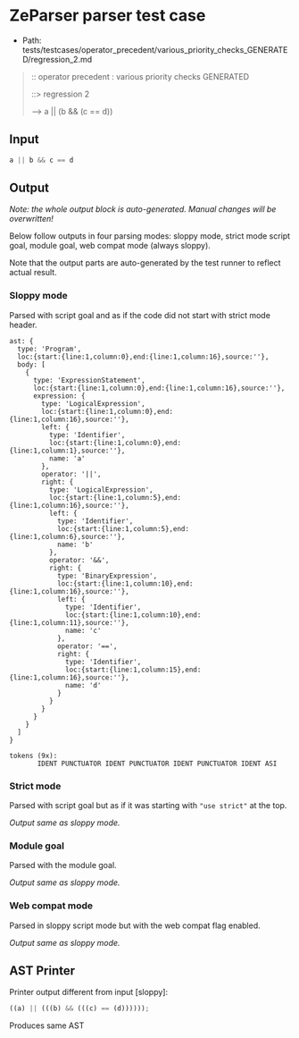 # ZeParser parser test case

- Path: tests/testcases/operator_precedent/various_priority_checks_GENERATED/regression_2.md

> :: operator precedent : various priority checks GENERATED
>
> ::> regression 2
>
> --> a || (b && (c == d))

## Input

`````js
a || b && c == d
`````

## Output

_Note: the whole output block is auto-generated. Manual changes will be overwritten!_

Below follow outputs in four parsing modes: sloppy mode, strict mode script goal, module goal, web compat mode (always sloppy).

Note that the output parts are auto-generated by the test runner to reflect actual result.

### Sloppy mode

Parsed with script goal and as if the code did not start with strict mode header.

`````
ast: {
  type: 'Program',
  loc:{start:{line:1,column:0},end:{line:1,column:16},source:''},
  body: [
    {
      type: 'ExpressionStatement',
      loc:{start:{line:1,column:0},end:{line:1,column:16},source:''},
      expression: {
        type: 'LogicalExpression',
        loc:{start:{line:1,column:0},end:{line:1,column:16},source:''},
        left: {
          type: 'Identifier',
          loc:{start:{line:1,column:0},end:{line:1,column:1},source:''},
          name: 'a'
        },
        operator: '||',
        right: {
          type: 'LogicalExpression',
          loc:{start:{line:1,column:5},end:{line:1,column:16},source:''},
          left: {
            type: 'Identifier',
            loc:{start:{line:1,column:5},end:{line:1,column:6},source:''},
            name: 'b'
          },
          operator: '&&',
          right: {
            type: 'BinaryExpression',
            loc:{start:{line:1,column:10},end:{line:1,column:16},source:''},
            left: {
              type: 'Identifier',
              loc:{start:{line:1,column:10},end:{line:1,column:11},source:''},
              name: 'c'
            },
            operator: '==',
            right: {
              type: 'Identifier',
              loc:{start:{line:1,column:15},end:{line:1,column:16},source:''},
              name: 'd'
            }
          }
        }
      }
    }
  ]
}

tokens (9x):
       IDENT PUNCTUATOR IDENT PUNCTUATOR IDENT PUNCTUATOR IDENT ASI
`````

### Strict mode

Parsed with script goal but as if it was starting with `"use strict"` at the top.

_Output same as sloppy mode._

### Module goal

Parsed with the module goal.

_Output same as sloppy mode._

### Web compat mode

Parsed in sloppy script mode but with the web compat flag enabled.

_Output same as sloppy mode._

## AST Printer

Printer output different from input [sloppy]:

````js
((a) || (((b) && (((c) == (d))))));
````

Produces same AST
